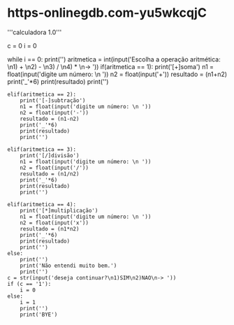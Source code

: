 # https-onlinegdb.com-yu5wkcqjC
'''calculadora 1.0'''




c = 0
i = 0

while i == 0:
    print('')
    aritmetica = int(input('Escolha a operação aritmética: \n1) + \n2) - \n3) / \n4) * \n-> '))
    if(aritmetica == 1):
        print('[+]soma')
        n1 = float(input('digite um número: \n '))
        n2 = float(input('+'))
        resultado = (n1+n2)
        print('_'*6)
        print(resultado)
        print('')
    
    elif(aritmetica == 2):
        print('[-]subtração')
        n1 = float(input('digite um número: \n '))
        n2 = float(input('-'))
        resultado = (n1-n2)
        print('_'*6)
        print(resultado)
        print('')
        
    elif(aritmetica == 3):
        print('[/]divisão')
        n1 = float(input('digite um número: \n '))
        n2 = float(input('/'))
        resultado = (n1/n2)
        print('_'*6)
        print(resultado)
        print('')
        
    elif(aritmetica == 4):
        print('[*]multiplicação')
        n1 = float(input('digite um número: \n '))
        n2 = float(input('x'))
        resultado = (n1*n2)
        print('_'*6)
        print(resultado)
        print('')
    else:
        print('')
        print('Não entendi muito bem.')
        print('')
    c = str(input('deseja continuar?\n1)SIM\n2)NAO\n-> '))
    if (c == '1'):
        i = 0 
    else:
        i = 1 
        print('')
        print('BYE')
            
